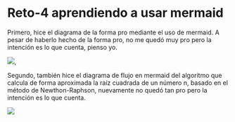 # Reto-4 aprendiendo a usar mermaid

Primero, hice el diagrama de la forma pro mediante el uso de mermaid. A pesar de haberlo hecho de la forma pro, no me quedó muy pro pero la intención es lo que cuenta, pienso yo.

![](https://i.ibb.co/DY4c97B/mermaid-diagram-2023-09-10-180617.png),

Segundo, también hice el diagrama de flujo en mermaid del algoritmo que calcula de forma aproximada la raíz cuadrada de un número n, basado en el método de Newthon-Raphson, nuevamente no quedó tan pro pero la intención es lo que cuenta.

![](https://i.ibb.co/6XWxp7G/raices.png)

